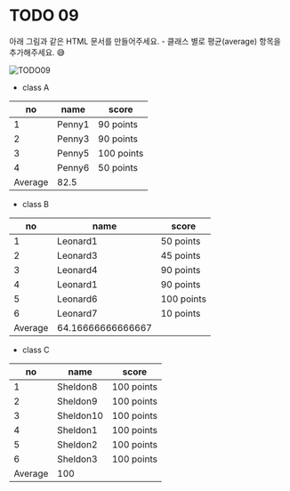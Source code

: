 ﻿TODO 09
========
아래 그림과 같은 HTML 문서를 만들어주세요. - 클래스 별로 평균(average) 항목을 추가해주세요.  :sweat_smile:

![TODO09](https://github.com/ByungChangYoo/clipsoft/blob/master/javascript/01/todo/images/todo_09.png)

* class A

no | name | score
------------  | ------------ | ------------ 
1  | Penny1 | 90 points
2  | Penny3 | 90 points
3  | Penny5 | 100 points
4  | Penny6 | 50 points
Average  | 82.5

* class B

no | name | score
------------  | ------------ | ------------ 
1  | Leonard1 | 50 points
2  | Leonard3 | 45 points
3  | Leonard4 | 90 points
4  | Leonard1 | 90 points
5  | Leonard6 | 100 points
6  | Leonard7 | 10 points
Average  | 64.16666666666667


* class C

no | name | score
------------  | ------------ | ------------ 
1  | Sheldon8 | 100 points
2  | Sheldon9 | 100 points
3  | Sheldon10 | 100 points
4  | Sheldon1 | 100 points
5  | Sheldon2 | 100 points
6  | Sheldon3 | 100 points
Average  | 100





